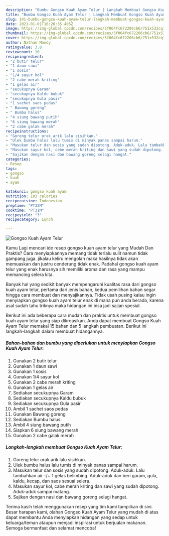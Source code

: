 ```yaml
---
description: "Bumbu Gongso Kuah Ayam Telur | Langkah Membuat Gongso Kuah Ayam Telur Yang Enak Dan Lezat"
title: "Bumbu Gongso Kuah Ayam Telur | Langkah Membuat Gongso Kuah Ayam Telur Yang Enak Dan Lezat"
slug: 141-bumbu-gongso-kuah-ayam-telur-langkah-membuat-gongso-kuah-ayam-telur-yang-enak-dan-lezat
date: 2021-01-01T16:26:35.405Z
image: https://img-global.cpcdn.com/recipes/5f064fc672206cb6/751x532cq70/gongso-kuah-ayam-telur-foto-resep-utama.jpg
thumbnail: https://img-global.cpcdn.com/recipes/5f064fc672206cb6/751x532cq70/gongso-kuah-ayam-telur-foto-resep-utama.jpg
cover: https://img-global.cpcdn.com/recipes/5f064fc672206cb6/751x532cq70/gongso-kuah-ayam-telur-foto-resep-utama.jpg
author: Nathan Moody
ratingvalue: 3.8
reviewcount: 10
recipeingredient:
- "2 butir telur"
- "1 daun sawi"
- "1 sosis"
- "1/4 sayur kol"
- "2 cabe merah kriting"
- "1 gelas air"
- "secukupnya Garam"
- "secukupnya Kaldu bubuk"
- "secukupnya Gula pasir"
- "1 sachet saos pedas"
- " Bawang goreng"
- " Bumbu halus"
- "4 siung bawang putih"
- "6 siung bawang merah"
- "2 cabe galak merah"
recipeinstructions:
- "Goreng telur orak arik lalu sisihkan."
- "Ulek bumbu halus lalu tumis di minyak panas sampai harum."
- "Masukan telur dan sosis yang sudah dipotong. Aduk-aduk. Lalu tambahkan air -/+ 1 gelas belimbing. Aduk-aduk dan beri garam, gula, kaldu, kecap, dan saos sesuai selera."
- "Masukan sayur kol, cabe merah kriting dan sawi yang sudah dipotong. Aduk-aduk sampai matang."
- "Sajikan dengan nasi dan bawang goreng selagi hangat."
categories:
- Resep
tags:
- gongso
- kuah
- ayam

katakunci: gongso kuah ayam 
nutrition: 103 calories
recipecuisine: Indonesian
preptime: "PT32M"
cooktime: "PT31M"
recipeyield: "3"
recipecategory: Lunch

---
```



![Gongso Kuah Ayam Telur](https://img-global.cpcdn.com/recipes/5f064fc672206cb6/751x532cq70/gongso-kuah-ayam-telur-foto-resep-utama.jpg)

Kamu Lagi mencari ide resep gongso kuah ayam telur yang Mudah Dan Praktis? Cara menyiapkannya memang tidak terlalu sulit namun tidak gampang juga. jikalau keliru mengolah maka hasilnya tidak akan memuaskan dan justru cenderung tidak enak. Padahal gongso kuah ayam telur yang enak harusnya sih memiliki aroma dan rasa yang mampu memancing selera kita.



Banyak hal yang sedikit banyak mempengaruhi kualitas rasa dari gongso kuah ayam telur, pertama dari jenis bahan, kedua pemilihan bahan segar hingga cara membuat dan menyajikannya. Tidak usah pusing kalau ingin menyiapkan gongso kuah ayam telur enak di mana pun anda berada, karena asal sudah tahu triknya maka hidangan ini bisa jadi sajian spesial.


Berikut ini ada beberapa cara mudah dan praktis untuk membuat gongso kuah ayam telur yang siap dikreasikan. Anda dapat membuat Gongso Kuah Ayam Telur memakai 15 bahan dan 5 langkah pembuatan. Berikut ini langkah-langkah dalam membuat hidangannya.

<!--inarticleads1-->

##### Bahan-bahan dan bumbu yang diperlukan untuk menyiapkan Gongso Kuah Ayam Telur:

1. Gunakan 2 butir telur
1. Gunakan 1 daun sawi
1. Gunakan 1 sosis
1. Gunakan 1/4 sayur kol
1. Gunakan 2 cabe merah kriting
1. Gunakan 1 gelas air
1. Sediakan secukupnya Garam
1. Sediakan secukupnya Kaldu bubuk
1. Sediakan secukupnya Gula pasir
1. Ambil 1 sachet saos pedas
1. Gunakan  Bawang goreng
1. Sediakan  Bumbu halus:
1. Ambil 4 siung bawang putih
1. Siapkan 6 siung bawang merah
1. Gunakan 2 cabe galak merah




<!--inarticleads2-->

##### Langkah-langkah membuat Gongso Kuah Ayam Telur:

1. Goreng telur orak arik lalu sisihkan.
1. Ulek bumbu halus lalu tumis di minyak panas sampai harum.
1. Masukan telur dan sosis yang sudah dipotong. Aduk-aduk. Lalu tambahkan air -/+ 1 gelas belimbing. Aduk-aduk dan beri garam, gula, kaldu, kecap, dan saos sesuai selera.
1. Masukan sayur kol, cabe merah kriting dan sawi yang sudah dipotong. Aduk-aduk sampai matang.
1. Sajikan dengan nasi dan bawang goreng selagi hangat.




Terima kasih telah menggunakan resep yang tim kami tampilkan di sini. Besar harapan kami, olahan Gongso Kuah Ayam Telur yang mudah di atas dapat membantu Anda menyiapkan hidangan yang sedap untuk keluarga/teman ataupun menjadi inspirasi untuk berjualan makanan. Semoga bermanfaat dan selamat mencoba!
